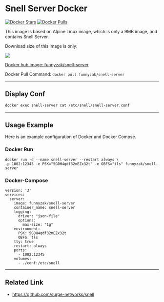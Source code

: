 # Snell Server Docker

[![Docker Stars](https://img.shields.io/docker/stars/funnyzak/snell-server.svg?style=flat-square)](https://hub.docker.com/r/funnyzak/snell-server/)
[![Docker Pulls](https://img.shields.io/docker/pulls/funnyzak/snell-server.svg?style=flat-square)](https://hub.docker.com/r/funnyzak/snell-server/)

This image is based on Alpine Linux image, which is only a 9MB image, and contains Snell Server.

Download size of this image is only:

[![](https://images.microbadger.com/badges/image/funnyzak/snell-server.svg)](http://microbadger.com/images/funnyzak/snell-server "Get your own image badge on microbadger.com")

[Docker hub image: funnyzak/snell-server](https://hub.docker.com/r/funnyzak/snell-server)

Docker Pull Command: `docker pull funnyzak/snell-server`

---

## Display Conf

```sh
docker exec snell-server cat /etc/snell/snell-server.conf
```

---

## Usage Example

Here is an example configuration of Docker and Docker Compse.

### Docker Run

```Docker
docker run -d --name snell-server --restart always \
-p 1002:12345 -e PSK="5G0H4qdf32mEZx32t" -e OBFS="tls" funnyzak/snell-server
```

### Docker-Compose

```docker
version: '3'
services:
  server:
    image: funnyzak/snell-server
    container_name: snell-server
    logging:
      driver: "json-file"
      options:
        max-size: "1g"
    environment:
      PSK: 5G0H4qdf32mEZx32t
      OBFS: tls
    tty: true
    restart: always
    ports:
      - 1002:12345
    volumes:
      - ./conf:/etc/snell
```

---

## Related Link

* https://github.com/surge-networks/snell
